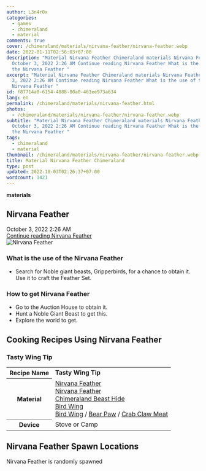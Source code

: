 ```yaml
---
author: L3n4r0x
categories:
  - games
  - chimeraland
  - material
comments: true
cover: /chimeraland/materials/nirvana-feather/nirvana-feather.webp
date: 2022-01-11T02:56:03+07:00
description: "Material Nirvana Feather Chimeraland materials Nirvana Feather
  October 3, 2022 2:26 AM Continue reading Nirvana Feather What is the use of
  the Nirvana Feather "
excerpt: "Material Nirvana Feather Chimeraland materials Nirvana Feather October
  3, 2022 2:26 AM Continue reading Nirvana Feather What is the use of the
  Nirvana Feather "
id: f87714a0-6154-4888-80a0-461ee973a634
lang: en
permalink: /chimeraland/materials/nirvana-feather.html
photos:
  - /chimeraland/materials/nirvana-feather/nirvana-feather.webp
subtitle: "Material Nirvana Feather Chimeraland materials Nirvana Feather
  October 3, 2022 2:26 AM Continue reading Nirvana Feather What is the use of
  the Nirvana Feather "
tags:
  - chimeraland
  - material
thumbnail: /chimeraland/materials/nirvana-feather/nirvana-feather.webp
title: Material Nirvana Feather Chimeraland
type: post
updated: 2022-10-03T02:26:37+07:00
wordcount: 1421
---
```


<link
  rel="stylesheet"
  href="https://rawcdn.githack.com/dimaslanjaka/Web-Manajemen/870a349/css/bootstrap-5-3-0-alpha3-wrapper.css"
/>
<section id="bootstrap-wrapper">
  <div data-bs-theme="dark">
    <div
      class="row g-0 border rounded overflow-hidden flex-md-row mb-4 shadow-sm position-relative bg-dark text-light"
    >
      <div class="col p-4 d-flex flex-column position-static">
        <strong class="d-inline-block mb-2 text-success">materials</strong>
        <h2 class="mb-0">Nirvana Feather</h2>
        <div class="mb-1 text-muted">October 3, 2022 2:26 AM</div>
        <a
          href="/chimeraland/materials/nirvana-feather.html"
          class="stretched-link d-none text-primary"
          >Continue reading Nirvana Feather</a
        >
      </div>
      <div class="col-auto d-none d-md-block d-lg-block">
        <img
          src="https://www.webmanajemen.com/chimeraland/materials/nirvana-feather/nirvana-feather.webp"
          alt="Nirvana Feather"
        />
      </div>
    </div>
    <div class="row">
      <div class="col-lg-6 col-12 mb-2">
        <div class="card">
          <div class="card-body">
            <h3 class="card-title">What is the use of the Nirvana Feather</h3>
            <div class="card-text">
              <ul>
                <li>
                  Search for Noble giant beasts, Gripperbirds, for a chance to
                  obtain it. Use it to craft the Feather Set.
                </li>
              </ul>
            </div>
          </div>
        </div>
      </div>
      <div class="col-lg-6 col-12 mb-2">
        <div class="card">
          <div class="card-body">
            <h3 class="card-title">How to get Nirvana Feather</h3>
            <div class="card-text">
              <ul>
                <li>Go to the Auction House to obtain it.</li>
                <li>Hunt a Noble Giant Beast to get this.</li>
                <li>Explore the world to get.</li>
              </ul>
            </div>
          </div>
        </div>
      </div>
      <div class="col-12 mb-2">
        <h2 id="cookable">Cooking Recipes Using Nirvana Feather</h2>
        <div id="recipe-tasty-wing-tip">
          <h3 id="item-tasty-wing-tip">Tasty Wing Tip</h3>
          <div class="mb-2">
            <table class="table">
              <tr>
                <th>Recipe Name</th>
                <td><b>Tasty Wing Tip</b></td>
              </tr>
              <tr>
                <th>Material</th>
                <td>
                  <a
                    class="text-decoration-none text-primary"
                    href="/chimeraland/materials/nirvana-feather.html"
                    >Nirvana Feather</a
                  ><br /><a
                    class="text-decoration-none text-primary"
                    href="/chimeraland/materials/nirvana-feather.html"
                    >Nirvana Feather</a
                  ><br /><a
                    class="text-decoration-none text-primary"
                    href="/chimeraland/materials/chimeraland-beast-hide.html"
                    >Chimeraland Beast Hide</a
                  ><br /><a
                    class="text-decoration-none text-primary"
                    href="/chimeraland/materials/bird-wing.html"
                    >Bird Wing</a
                  ><br /><a
                    class="text-decoration-none text-primary"
                    href="/chimeraland/materials/bird-wing.html"
                    >Bird Wing</a
                  ><span> / </span
                  ><a
                    class="text-decoration-none text-primary"
                    href="/chimeraland/materials/bear-paw.html"
                    >Bear Paw</a
                  ><span> / </span
                  ><a
                    class="text-decoration-none text-primary"
                    href="/chimeraland/materials/crab-claw-meat.html"
                    >Crab Claw Meat</a
                  >
                </td>
              </tr>
              <tr>
                <th>Device</th>
                <td>Stove or Camp</td>
              </tr>
            </table>
          </div>
        </div>
      </div>
      <div class="col-12 mb-2">
        <h2>Nirvana Feather Spawn Locations</h2>
        <p>Nirvana Feather is randomly spawned</p>
      </div>
    </div>
  </div>
</section>